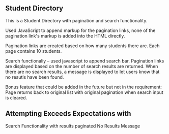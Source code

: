 ## Student Directory

This is a Student Directory with pagination and search functionality.

Used JavaScript to append markup for the pagination links, none of the pagination link's markup is added into the HTML directly.

Pagination links are created based on how many students there are. Each page contains 10 students.

Search functionaliy – used javascript to append search bar. Pagination links are displayed based on the number of search results are returned. When there are no search results, a message is displayed to let users know that no resutls have been found. 

Bonus feature that could be added in the future but not in the requirement: Page returns back to original list with original pagination when search input is cleared. 



## Attempting Exceeds Expectations with

Search Functionality with results paginated
No Results Message